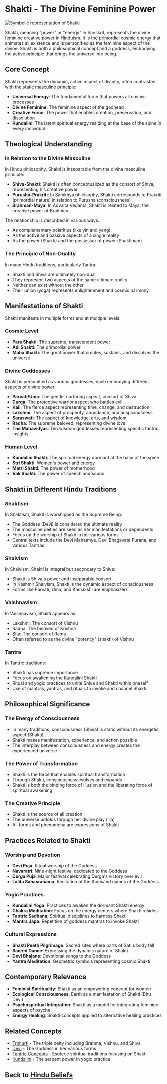 # Shakti - The Divine Feminine Power

![Symbolic representation of Shakti](shakti_durga.jpg)

Shakti, meaning "power" or "energy" in Sanskrit, represents the divine feminine creative power in Hinduism. It is the primordial cosmic energy that animates all existence and is personified as the feminine aspect of the divine. Shakti is both a philosophical concept and a goddess, embodying the active principle that brings the universe into being.

## Core Concept

Shakti represents the dynamic, active aspect of divinity, often contrasted with the static masculine principle:

- **Universal Energy**: The fundamental force that powers all cosmic processes
- **Divine Feminine**: The feminine aspect of the godhead
- **Creative Force**: The power that enables creation, preservation, and dissolution
- **Kundalini**: The latent spiritual energy residing at the base of the spine in every individual

## Theological Understanding

### In Relation to the Divine Masculine

In Hindu philosophy, Shakti is inseparable from the divine masculine principle:

- **Shiva-Shakti**: Shakti is often conceptualized as the consort of Shiva, representing his creative power
- **Purusha-Prakriti**: In Samkhya philosophy, Shakti corresponds to Prakriti (primordial nature) in relation to Purusha (consciousness)
- **Brahman-Maya**: In Advaita Vedanta, Shakti is related to Maya, the creative power of Brahman

The relationship is described in various ways:
- As complementary polarities (like yin and yang)
- As the active and passive aspects of a single reality
- As the power (Shakti) and the possessor of power (Shaktiman)

### The Principle of Non-Duality

In many Hindu traditions, particularly Tantra:
- Shakti and Shiva are ultimately non-dual
- They represent two aspects of the same ultimate reality
- Neither can exist without the other
- Their union (yoga) represents enlightenment and cosmic harmony

## Manifestations of Shakti

Shakti manifests in multiple forms and at multiple levels:

### Cosmic Level

- **Para Shakti**: The supreme, transcendent power
- **Adi Shakti**: The primordial power
- **Maha Shakti**: The great power that creates, sustains, and dissolves the universe

### Divine Goddesses

Shakti is personified as various goddesses, each embodying different aspects of divine power:

- **Parvati/Uma**: The gentle, nurturing aspect, consort of Shiva
- **Durga**: The protective warrior aspect who battles evil
- **Kali**: The fierce aspect representing time, change, and destruction
- **Lakshmi**: The aspect of prosperity, abundance, and auspiciousness
- **Saraswati**: The aspect of knowledge, arts, and wisdom
- **Radha**: The supreme beloved, representing divine love
- **The Mahavidyas**: Ten wisdom goddesses representing specific tantric insights

### Human Level

- **Kundalini Shakti**: The spiritual energy dormant at the base of the spine
- **Stri Shakti**: Women's power and energy
- **Matri Shakti**: The power of motherhood
- **Vak Shakti**: The power of speech and sound

## Shakti in Different Hindu Traditions

### Shaktism

In Shaktism, Shakti is worshipped as the Supreme Being:
- The Goddess (Devi) is considered the ultimate reality
- The masculine deities are seen as her manifestations or dependents
- Focus on the worship of Shakti in her various forms
- Central texts include the Devi Mahatmya, Devi Bhagavata Purana, and various Tantras

### Shaivism

In Shaivism, Shakti is integral but secondary to Shiva:
- Shakti is Shiva's power and inseparable consort
- In Kashmir Shaivism, Shakti is the dynamic aspect of consciousness
- Forms like Parvati, Uma, and Kamakshi are emphasized

### Vaishnavism

In Vaishnavism, Shakti appears as:
- Lakshmi: The consort of Vishnu
- Radha: The beloved of Krishna
- Sita: The consort of Rama
- Often referred to as the divine "potency" (shakti) of Vishnu

### Tantra

In Tantric traditions:
- Shakti has supreme importance
- Focus on awakening the Kundalini Shakti
- Ritual and yogic practices to unite Shiva and Shakti within oneself
- Use of mantras, yantras, and rituals to invoke and channel Shakti

## Philosophical Significance

### The Energy of Consciousness

- In many traditions, consciousness (Shiva) is static without its energetic aspect (Shakti)
- Shakti makes manifestation, experience, and action possible
- The interplay between consciousness and energy creates the experienced universe

### The Power of Transformation

- Shakti is the force that enables spiritual transformation
- Through Shakti, consciousness evolves and expands
- Shakti is both the binding force of illusion and the liberating force of spiritual awakening

### The Creative Principle

- Shakti is the source of all creation
- The universe unfolds through her divine play (lila)
- All forms and phenomena are expressions of Shakti

## Practices Related to Shakti

### Worship and Devotion

- **Devi Puja**: Ritual worship of the Goddess
- **Navaratri**: Nine-night festival dedicated to the Goddess
- **Durga Puja**: Major festival celebrating Durga's victory over evil
- **Lalita Sahasranama**: Recitation of the thousand names of the Goddess

### Yogic Practices

- **Kundalini Yoga**: Practices to awaken the dormant Shakti energy
- **Chakra Meditation**: Focus on the energy centers where Shakti resides
- **Tantric Sadhana**: Spiritual disciplines to harness Shakti
- **Mantra Japa**: Repetition of goddess mantras to invoke Shakti

### Cultural Expressions

- **Shakti Peeth Pilgrimage**: Sacred sites where parts of Sati's body fell
- **Sacred Dance**: Expressing the dynamic nature of Shakti
- **Devi Bhajans**: Devotional songs to the Goddess
- **Yantra Meditation**: Geometric symbols representing cosmic Shakti

## Contemporary Relevance

- **Feminist Spirituality**: Shakti as an empowering concept for women
- **Ecological Consciousness**: Earth as a manifestation of Shakti (Bhu Devi)
- **Psychospiritual Integration**: Shakti as a model for integrating feminine aspects of psyche
- **Energy Healing**: Shakti concepts applied to alternative healing practices

## Related Concepts

- [Trimurti](./trimurti.md) - The triple deity including Brahma, Vishnu, and Shiva
- [Devi](../figures/devi.md) - The Goddess in her various forms
- [Tantric Concepts](./tantric_concepts.md) - Esoteric spiritual traditions focusing on Shakti
- [Kundalini](../practices/kundalini.md) - The serpent power in yogic practice

## Back to [Hindu Beliefs](./README.md)
